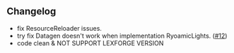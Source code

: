 ## Changelog
- fix ResourceReloader issues.
- try fix Datagen doesn't work when implementation RyoamicLights. ([#12](https://github.com/ThinkingStudios/LambDynamicLights-Forge/issues/12))
- code clean & NOT SUPPORT LEXFORGE VERSION